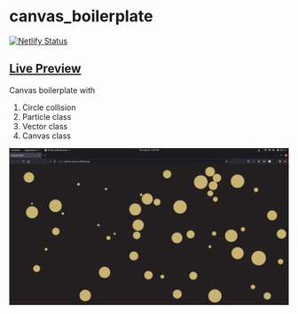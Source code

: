 # canvas_boilerplate

[![Netlify Status](https://api.netlify.com/api/v1/badges/b91c7b82-94b6-4e54-b558-c47bc4466e28/deploy-status)](https://app.netlify.com/sites/demo-canvas/deploys)

## [Live Preview](https://demo-canvas.netlify.app)

Canvas boilerplate with

1. Circle collision
2. Particle class
3. Vector class
4. Canvas class

![screenshot](./screenshot.png)
